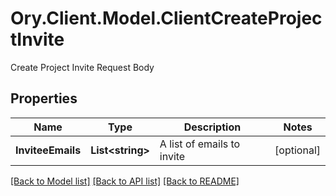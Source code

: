 # Ory.Client.Model.ClientCreateProjectInvite
Create Project Invite Request Body

## Properties

Name | Type | Description | Notes
------------ | ------------- | ------------- | -------------
**InviteeEmails** | **List&lt;string&gt;** | A list of emails to invite | [optional] 

[[Back to Model list]](../README.md#documentation-for-models) [[Back to API list]](../README.md#documentation-for-api-endpoints) [[Back to README]](../README.md)

